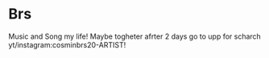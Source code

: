 # Brs
Music and Song my life! Maybe togheter afrter 2 days go to upp for scharch yt/instagram:cosminbrs20-ARTIST!
